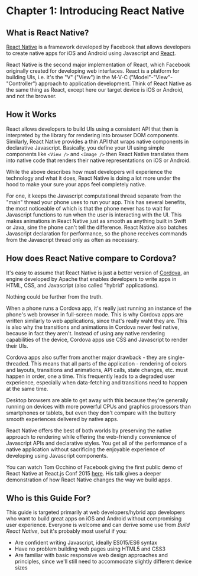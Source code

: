 # Chapter 1: Introducing React Native


## What is React Native?

[React Native](https://facebook.github.io/react-native/) is a framework developed by Facebook that allows developers to create native apps for iOS and Android using Javascript and [React](https://facebook.github.io/react/).

React Native is the second major implementation of React, which Facebook originally created for developing web interfaces. React is a platform for building UIs, i.e. it's the "V" ("View") in the M-V-C ("Model"-"View"-"Controller") approach to application development. Think of React Native as the same thing as React, except here our target device is iOS or Android, and not the browser.


## How it Works

React allows developers to build UIs using a consistent API that then is interpreted by the library for rendering into browser DOM components. Similarly, React Native provides a thin API that wraps native components in declarative Javascript. Basically, you define your UI using simple components like ```<View />``` and ```<Image />``` then React Native translates them into native code that renders their native representations on iOS or Android.


While the above describes how must developers will experience the technology and what it does, React Native is doing a lot more under the hood to make your sure your apps feel completely native.

For one, it keeps the Javascript computational thread separate from the "main" thread your phone uses to run your app. This has several benefits, the most noticeable of which is that the phone never has to wait for Javascript functions to run when the user is interacting with the UI. This makes animations in React Native just as smooth as anything built in Swift or Java, sine the phone can't tell the difference. React Native also batches Javascript declaration for performance, so the phone receives commands from the Javascript thread only as often as necessary.


## How does React Native compare to Cordova?

It's easy to assume that React Native is just a better version of [Cordova](https://cordova.apache.org/), an engine developed by Apache that enables developers to write apps in HTML, CSS, and Javascript (also called "hybrid" applications).

Nothing could be further from the truth.

When a phone runs a Cordova app, it's really just running an instance of the phone's web browser in full-screen mode. This is why Cordova apps are written similarly to web applications, since that's really waht they are. This is also why the transitions and animations in Cordova never feel native, because in fact they aren't. Instead of using any native rendering capabilities of the device, Cordova apps use CSS and Javascript to render their UIs.

Cordova apps also suffer from another major drawback - they are single-threaded. This means that all parts of the application - rendering of colors and layouts, transitions and animations, API calls, state changes, etc. must happen in order, one a time. This frequently leads to a degraded user experience, especially when data-fetching and transitions need to happen at the same time.

Desktop browsers are able to get away with this because they're generally running on devices with more powerful CPUs and graphics processors than smartphones or tablets, but even they don't compare with the buttery smooth experiences delivered by native apps.

React Native offers the best of both worlds by preserving the native approach to rendering while offering the web-friendly convenience of Javascript APIs and declarative styles. You get all of the performance of a native application without sacrificing the enjoyable experience of developing using Javascript components.

You can watch Tom Occhino of Facebook giving the first public demo of React Native at React.js Conf 2015 [here](https://www.youtube.com/watch?v=KVZ-P-ZI6W4). His talk gives a deeper demonstration of how React Native changes the way we build apps.

## Who is this Guide For?

This guide is targeted primarily at web developers/hybrid app developers who want to build great apps on iOS and Android without compromising user experience. Everyone is welcome and can derive some use from *Build React Native*, but it's probably most useful if you:
- Are confident writing Javascript, ideally ES015/ES6 syntax
- Have no problem building web pages using HTML5 and CSS3
- Are familiar with basic responsive web design approaches and principles, since we'll still need to accommodate slightly different device sizes
